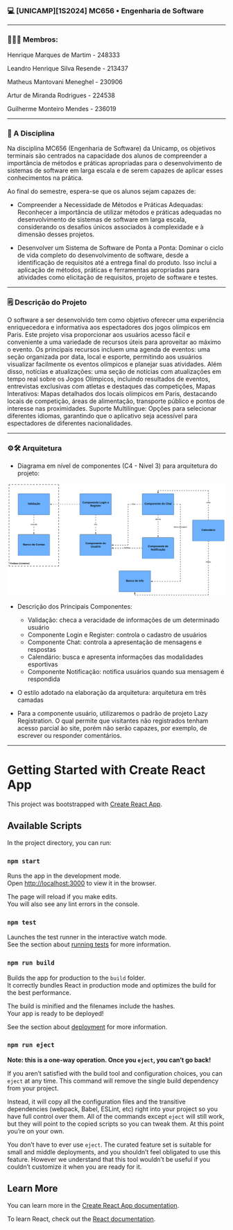 ### 💻 [UNICAMP][1S2024] MC656 • Engenharia de Software

----

### 🧑‍🤝‍🧑 Membros:
Henrique Marques de Martim - 248333

Leandro Henrique Silva Resende - 213437

Matheus Mantovani Meneghel - 230906

Artur de Miranda Rodrigues - 224538

Guilherme Monteiro Mendes - 236019

----

### 📔 A Disciplina
Na disciplina MC656 (Engenharia de Software) da Unicamp, os objetivos terminais são centrados na capacidade dos alunos de compreender a importância de métodos e práticas apropriadas para o desenvolvimento de sistemas de software em larga escala e de serem capazes de aplicar esses conhecimentos na prática.

Ao final do semestre, espera-se que os alunos sejam capazes de:

* Compreender a Necessidade de Métodos e Práticas Adequadas: Reconhecer a importância de utilizar métodos e práticas adequadas no desenvolvimento de sistemas de software em larga escala, considerando os desafios únicos associados à complexidade e à dimensão desses projetos.

* Desenvolver um Sistema de Software de Ponta a Ponta: Dominar o ciclo de vida completo do desenvolvimento de software, desde a identificação de requisitos até a entrega final do produto. Isso inclui a aplicação de métodos, práticas e ferramentas apropriadas para atividades como elicitação de requisitos, projeto de software e testes.

----

### 🗒️ Descrição do Projeto

O software a ser desenvolvido tem como objetivo oferecer uma experiência enriquecedora e informativa aos espectadores dos jogos olímpicos em Paris. Este projeto visa proporcionar aos usuários acesso fácil e conveniente a uma variedade de recursos úteis para aproveitar ao máximo o evento. Os principais recursos incluem uma agenda de eventos: uma seção organizada por data, local e esporte, permitindo aos usuários visualizar facilmente os eventos olímpicos e planejar suas atividades. Além disso, notícias e atualizações: uma seção de notícias com atualizações em tempo real sobre os Jogos Olímpicos, incluindo resultados de eventos, entrevistas exclusivas com atletas e destaques das competições, Mapas Interativos: Mapas detalhados dos locais olímpicos em Paris, destacando locais de competição, áreas de alimentação, transporte público e pontos de interesse nas proximidades. Suporte Multilíngue: Opções para selecionar diferentes idiomas, garantindo que o aplicativo seja acessível para espectadores de diferentes nacionalidades.

----

### ⚙🛠 Arquitetura

- Diagrama em nível de componentes (C4 - Nível 3) para arquitetura do projeto:
<img src="./src/assets/Atividade 4 - Diagrama.svg">

- Descrição dos Principais Componentes:
  - Validação: checa a veracidade de informações de um determinado usuário
  - Componente Login e Register: controla o cadastro de usuários
  - Componente Chat: controla a apresentação de mensagens e respostas
  - Calendário: busca e apresenta informações das modalidades esportivas
  - Componente Notificação: notifica usuários quando sua mensagem é respondida
  
- O estilo adotado na elaboração da arquitetura: arquitetura em três camadas
- Para a componente usuário, utilizaremos o padrão de projeto Lazy Registration. O qual permite que visitantes não registrados tenham acesso parcial ào site, porém não serão capazes, por exemplo, de escrever ou responder comentários.

----

# Getting Started with Create React App

This project was bootstrapped with [Create React App](https://github.com/facebook/create-react-app).

## Available Scripts

In the project directory, you can run:

### `npm start`

Runs the app in the development mode.\
Open [http://localhost:3000](http://localhost:3000) to view it in the browser.

The page will reload if you make edits.\
You will also see any lint errors in the console.

### `npm test`

Launches the test runner in the interactive watch mode.\
See the section about [running tests](https://facebook.github.io/create-react-app/docs/running-tests) for more information.

### `npm run build`

Builds the app for production to the `build` folder.\
It correctly bundles React in production mode and optimizes the build for the best performance.

The build is minified and the filenames include the hashes.\
Your app is ready to be deployed!

See the section about [deployment](https://facebook.github.io/create-react-app/docs/deployment) for more information.

### `npm run eject`

**Note: this is a one-way operation. Once you `eject`, you can’t go back!**

If you aren’t satisfied with the build tool and configuration choices, you can `eject` at any time. This command will remove the single build dependency from your project.

Instead, it will copy all the configuration files and the transitive dependencies (webpack, Babel, ESLint, etc) right into your project so you have full control over them. All of the commands except `eject` will still work, but they will point to the copied scripts so you can tweak them. At this point you’re on your own.

You don’t have to ever use `eject`. The curated feature set is suitable for small and middle deployments, and you shouldn’t feel obligated to use this feature. However we understand that this tool wouldn’t be useful if you couldn’t customize it when you are ready for it.

## Learn More

You can learn more in the [Create React App documentation](https://facebook.github.io/create-react-app/docs/getting-started).

To learn React, check out the [React documentation](https://reactjs.org/).
